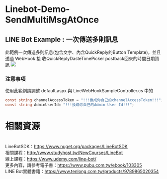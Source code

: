 # Linebot-Demo-SendMultiMsgAtOnce
## LINE Bot Example : 一次傳送多則訊息

此範例一次傳送多則訊息(包含文字、內含QuickReply的Button Template)，並且透過 WebHook 接 收QuickReplyDasteTimePicker postback回來的時間日期資訊
<img src="https://i.imgur.com/uZBY561.png" />


### 注意事項
使用此範例請調整 default.aspx 與 LineWebHookSampleController.cs 中的
```csharp
const string channelAccessToken = "!!!換成你自己的channelAccessToken!!!";
const string AdminUserId= "!!!換成你自己的Admin User Id!!!";
```


相關資源 
===
<br/>LineBotSDK：https://www.nuget.org/packages/LineBotSDK
<br/>相關課程：http://www.studyhost.tw/NewCourses/LineBot
<br/>線上課程：https://www.udemy.com/line-bot/
<br/>更多內容，請參考電子書：https://www.pubu.com.tw/ebook/103305
<br/>LINE Bot實體書籍：https://www.tenlong.com.tw/products/9789865020354


